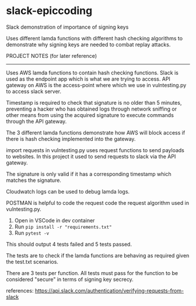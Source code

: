 # slack-epiccoding
Slack demonstration of importance of signing keys

Uses different lamda functions with different hash checking algorithms to demonstrate why signing keys are needed to combat replay attacks.

PROJECT NOTES (for later reference)
______________

Uses AWS lamda functions to contain hash checking functions.
Slack is used as the endpoint app which is what we are trying to access.
API gateway on AWS is the access-point where which we use in vulntesting.py to access slack server.

Timestamp is required to check that signature is no older than 5 minutes, preventing a hacker who has obtained logs through network sniffing
or other means from using the acquired signature to execute commands through the API gateway.

The 3 different lamda functions demonstrate how AWS will block access if there is hash checking implemented into the gateway.

import requests in vulntesting.py uses request functions to send payloads to websites. In this project it used to send requests to slack via the API gateway.

The signature is only valid if it has a corresponding timestamp which matches the signature.

Cloudwatch logs can be used to debug lamda logs.

POSTMAN is helpful to code the request code the request algorithm used in vulntesting.py.

1. Open in VSCode in dev container
2. Run ```pip install -r "requirements.txt"```
3. Run ```pytest -v```

This should output 4 tests failed and 5 tests passed.

The tests are to check if the lamda functions are behaving as required
given the test.txt scenarios.

There are 3 tests per function. All tests must pass for the function to be
considered "secure" in terms of signing key secrecy.

references:
https://api.slack.com/authentication/verifying-requests-from-slack
